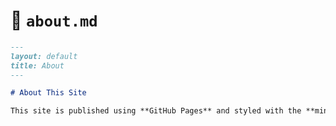# 📄 `about.md`

```markdown
---
layout: default
title: About
---

# About This Site

This site is published using **GitHub Pages** and styled with the **minima** theme.
```
